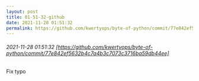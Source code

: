 ```yaml
---
layout: post
title: 01-51-32-github
date: 2021-11-28 01:51:32
permalink: https://github.com/kwertyops/byte-of-python/commit/77e842ef5632b4c7a4b3c7073c3716ba59db44ee
---
```


###### 2021-11-28 01:51:32 [https://github.com/kwertyops/byte-of-python/commit/77e842ef5632b4c7a4b3c7073c3716ba59db44ee]
Fix typo
